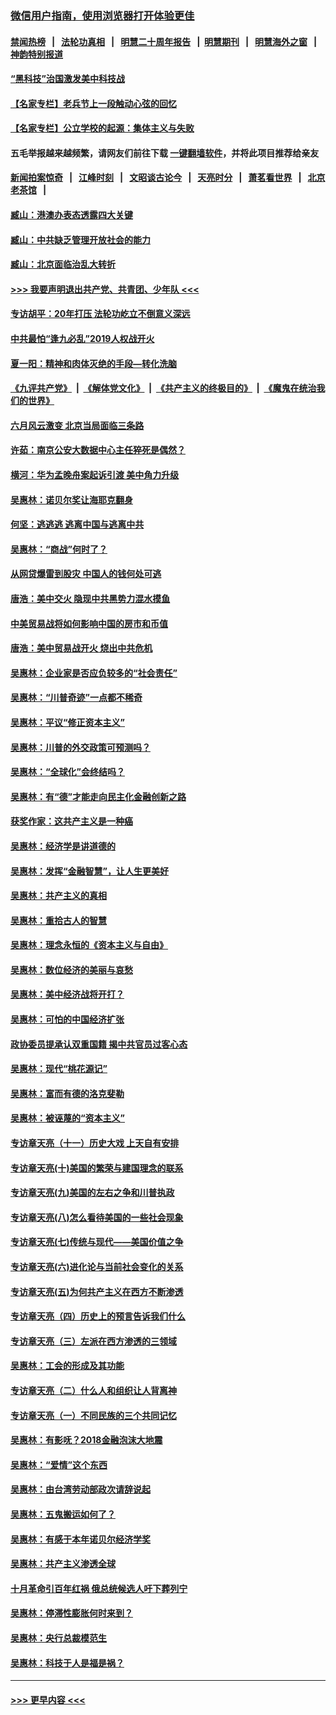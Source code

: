 ### [微信用户指南，使用浏览器打开体验更佳](https://github.com/gfw-breaker/banned-news1/blob/master/indexes/wechat-guide.md?t=0)
#### [禁闻热榜](热点新闻.md?t=0)  &nbsp;&nbsp;|&nbsp;&nbsp; [法轮功真相](https://github.com/gfw-breaker/truth/blob/master/README.md?t=0) &nbsp;&nbsp;|&nbsp;&nbsp; [明慧二十周年报告](https://github.com/gfw-breaker/mh-reports/blob/master/README.md?t=0) &nbsp;&nbsp;|&nbsp;&nbsp;[明慧期刊](https://github.com/gfw-breaker/mh-qikan) &nbsp;&nbsp;|&nbsp;&nbsp; [明慧海外之窗](https://github.com/gfw-breaker/mh-news/blob/master/README.md?t=0) &nbsp;&nbsp;|&nbsp;&nbsp; [神韵特别报道](https://github.com/gfw-breaker/mh-news/blob/master/shenyun.md?t=0)
#### [“黑科技”治国激发美中科技战](../pages/nsc423/n11638056.md?t=02051722) 
#### [【名家专栏】老兵节上一段触动心弦的回忆](../pages/nsc423/n11646016.md?t=02051722) 
#### [【名家专栏】公立学校的起源：集体主义与失败](../pages/nsc423/n11601833.md?t=02051722) 
#### 五毛举报越来越频繁，请网友们前往下载 [一键翻墙软件](https://github.com/gfw-breaker/ssr-accounts)，并将此项目推荐给亲友
#### [新闻拍案惊奇](https://github.com/gfw-breaker/banned-news1/blob/master/pages/link4.md) &nbsp;&nbsp;|&nbsp;&nbsp; [江峰时刻](https://github.com/gfw-breaker/banned-news1/blob/master/pages/link4.md) &nbsp;&nbsp;|&nbsp;&nbsp; [文昭谈古论今](https://github.com/gfw-breaker/banned-news1/blob/master/pages/link4.md) &nbsp;&nbsp;|&nbsp;&nbsp; [天亮时分](https://github.com/gfw-breaker/banned-news1/blob/master/pages/link4.md) &nbsp;&nbsp;|&nbsp;&nbsp; [萧茗看世界](https://github.com/gfw-breaker/banned-news1/blob/master/pages/link4.md) &nbsp;&nbsp;|&nbsp;&nbsp; [北京老茶馆](https://github.com/gfw-breaker/banned-news1/blob/master/pages/link4.md) &nbsp;&nbsp;|&nbsp;&nbsp; 
#### [臧山：港澳办表态透露四大关键](../pages/nsc423/n11421628.md?t=02051722) 
#### [臧山：中共缺乏管理开放社会的能力](../pages/nsc423/n11407457.md?t=02051722) 
#### [臧山：北京面临治乱大转折](../pages/nsc423/n11406895.md?t=02051722) 
#### [>>> 我要声明退出共产党、共青团、少年队 <<<](https://github.com/begood0513/goodnews/blob/master/quit/letter.md) 
#### [专访胡平：20年打压 法轮功屹立不倒意义深远](../pages/nsc423/n11398800.md?t=02051722) 
#### [中共最怕“逢九必乱”2019人权战开火](../pages/nsc423/n11385248.md?t=02051722) 
#### [夏一阳：精神和肉体灭绝的手段—转化洗脑](../pages/nsc423/n11368250.md?t=02051722) 
#### [《九评共产党》](https://github.com/begood0513/9ping.md/blob/master/README.md) &nbsp;|&nbsp; [《解体党文化》](../../../../jtdwh.md/blob/master/README.md)  &nbsp;|&nbsp; [《共产主义的终极目的》](../../../../gczydzjmd.md/blob/master/README.md) &nbsp;|&nbsp; [《魔鬼在统治我们的世界》](../../../../mgztzwmdsj.md/blob/master/README.md) 
#### [六月风云激变 北京当局面临三条路](../pages/nsc423/n11313668.md?t=02051722) 
#### [许茹：南京公安大数据中心主任猝死是偶然？](../pages/nsc423/n11064744.md?t=02051722) 
#### [横河：华为孟晚舟案起诉引渡 美中角力升级](../pages/nsc423/n11027230.md?t=02051722) 
#### [吴惠林：诺贝尔奖让海耶克翻身](../pages/nsc423/n10890049.md?t=02051722) 
#### [何坚：逃逃逃 逃离中国与逃离中共](../pages/nsc423/n10592891.md?t=02051722) 
#### [吴惠林：“商战”何时了？](../pages/nsc423/n10573558.md?t=02051722) 
#### [从网贷爆雷到股灾 中国人的钱何处可逃](../pages/nsc423/n10572800.md?t=02051722) 
#### [唐浩：美中交火 隐现中共黑势力混水摸鱼](../pages/nsc423/n10544040.md?t=02051722) 
#### [中美贸易战将如何影响中国的房市和币值](../pages/nsc423/n10543697.md?t=02051722) 
#### [唐浩：美中贸易战开火 烧出中共危机](../pages/nsc423/n10540126.md?t=02051722) 
#### [吴惠林：企业家是否应负较多的“社会责任”](../pages/nsc423/n10535022.md?t=02051722) 
#### [吴惠林：“川普奇迹”一点都不稀奇](../pages/nsc423/n10512808.md?t=02051722) 
#### [吴惠林：平议“修正资本主义”](../pages/nsc423/n10495724.md?t=02051722) 
#### [吴惠林：川普的外交政策可预测吗？](../pages/nsc423/n10462387.md?t=02051722) 
#### [吴惠林：“全球化”会终结吗？](../pages/nsc423/n10452838.md?t=02051722) 
#### [吴惠林：有“德”才能走向民主化金融创新之路](../pages/nsc423/n10432292.md?t=02051722) 
#### [获奖作家：这共产主义是一种癌](../pages/nsc423/n10431541.md?t=02051722) 
#### [吴惠林：经济学是讲道德的](../pages/nsc423/n10398014.md?t=02051722) 
#### [吴惠林：发挥“金融智慧”，让人生更美好](../pages/nsc423/n10375019.md?t=02051722) 
#### [吴惠林：共产主义的真相](../pages/nsc423/n10351394.md?t=02051722) 
#### [吴惠林：重拾古人的智慧](../pages/nsc423/n10337691.md?t=02051722) 
#### [吴惠林：理念永恒的《资本主义与自由》](../pages/nsc423/n10316274.md?t=02051722) 
#### [吴惠林：数位经济的美丽与哀愁](../pages/nsc423/n10292946.md?t=02051722) 
#### [吴惠林：美中经济战将开打？](../pages/nsc423/n10258825.md?t=02051722) 
#### [吴惠林：可怕的中国经济扩张](../pages/nsc423/n10219147.md?t=02051722) 
#### [政协委员提承认双重国籍 揭中共官员过客心态](../pages/nsc423/n10208809.md?t=02051722) 
#### [吴惠林：现代“桃花源记”](../pages/nsc423/n10185234.md?t=02051722) 
#### [吴惠林：富而有德的洛克斐勒](../pages/nsc423/n10142264.md?t=02051722) 
#### [吴惠林：被诬蔑的“资本主义”](../pages/nsc423/n10124816.md?t=02051722) 
#### [专访章天亮（十一）历史大戏 上天自有安排](../pages/nsc423/n10094905.md?t=02051722) 
#### [专访章天亮(十)美国的繁荣与建国理念的联系](../pages/nsc423/n10094899.md?t=02051722) 
#### [专访章天亮(九)美国的左右之争和川普执政](../pages/nsc423/n10094889.md?t=02051722) 
#### [专访章天亮(八)怎么看待美国的一些社会现象](../pages/nsc423/n10094857.md?t=02051722) 
#### [专访章天亮(七)传统与现代——美国价值之争](../pages/nsc423/n10093140.md?t=02051722) 
#### [专访章天亮(六)进化论与当前社会变化的关系](../pages/nsc423/n10092036.md?t=02051722) 
#### [专访章天亮(五)为何共产主义在西方不断渗透](../pages/nsc423/n10083620.md?t=02051722) 
#### [专访章天亮（四）历史上的预言告诉我们什么](../pages/nsc423/n10083606.md?t=02051722) 
#### [专访章天亮（三）左派在西方渗透的三领域](../pages/nsc423/n10081115.md?t=02051722) 
#### [吴惠林：工会的形成及其功能](../pages/nsc423/n10080633.md?t=02051722) 
#### [专访章天亮（二）什么人和组织让人背离神](../pages/nsc423/n10076637.md?t=02051722) 
#### [专访章天亮（一）不同民族的三个共同记忆](../pages/nsc423/n10074188.md?t=02051722) 
#### [吴惠林：有影呒？2018金融泡沫大地震](../pages/nsc423/n10040534.md?t=02051722) 
#### [吴惠林：“爱情”这个东西](../pages/nsc423/n10019423.md?t=02051722) 
#### [吴惠林：由台湾劳动部政次请辞说起](../pages/nsc423/n9979679.md?t=02051722) 
#### [吴惠林：五鬼搬运如何了？](../pages/nsc423/n9925338.md?t=02051722) 
#### [吴惠林：有感于本年诺贝尔经济学奖](../pages/nsc423/n9871883.md?t=02051722) 
#### [吴惠林：共产主义渗透全球](../pages/nsc423/n9812748.md?t=02051722) 
#### [十月革命引百年红祸 俄总统候选人吁下葬列宁](../pages/nsc423/n9810182.md?t=02051722) 
#### [吴惠林：停滞性膨胀何时来到？](../pages/nsc423/n9764136.md?t=02051722) 
#### [吴惠林：央行总裁模范生](../pages/nsc423/n9728134.md?t=02051722) 
#### [吴惠林：科技于人是福是祸？](../pages/nsc423/n9672982.md?t=02051722) 

----
#### [ >>> 更早内容 <<< ](../indexes/nsc423-earlier.md)
